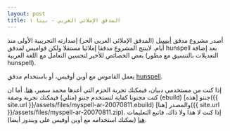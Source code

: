 ```yaml
---
layout: post
title: المدقق الإملائي العربي - بيتا ١
---
```

أصدر مشروع مدقق [أيسبل](http://perso.menara.ma/~kebdani/ayaspell-dic) (المدقق الإملائي العربي الحر) إصدارته التجريبية الأولى منذ أيام. لاينتج المشروع مدققا إملائيا مستقلا ولكن قواميس لمدقق hunspell بعد إضافة بعض الخصائص للأخير لتحسين التعامل مع اللغة العربية (التعديلات بالتنسيق مع مطور hunspell).

يعمل القاموس مع أوبن أوفيس، أو باستخدام مدقق [hunspell](http://hunspell.sourceforge.net).

إذا كنت من مستخدمي دبيان، فيمكنك تجربة الحزم التي أعدها محمد سمير، [هنا](http://foolab.org/node/1705). أما ان كنت مجنونا كفاية لتستخدم جنتو (مثلي) فيمكنك تجربة وصفة (ebuild) جنتو [هذه]({{ site.url }}/assets/files/myspell-ar-20070811.ebuild) والمصدر [هنا]({{ site.url }}/assets/files/myspell-ar-20070811.zip). إذا كنت لا هذا ولا ذاك، فاتبع التعليمات [هنا](http://perso.menara.ma/~kebdani/ayaspell-dic/) (يمكنك استخدامه مع أوبن أوفيس على ويندوز أيضا). 

